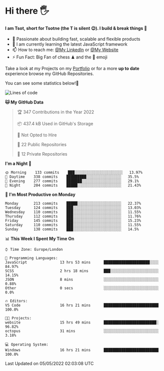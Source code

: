 # Hi there :raised_hand_with_fingers_splayed:
#### I am Tsot, short for Tsotne (the T is silent :wink:). I build & break things :space_invader:
- :telescope: Passionate about building fast, scalable and flexible products
- :seedling: I am currently learning the latest JavaScript framework 
- :mailbox: How to reach me: [@My LinkedIn](https://www.linkedin.com/in/tsotne-gvadzabia/) or [@My Website](https://tsotne.co.uk/contact)
- :zap: Fun Fact: Big Fan of chess ♟ and the 👾 emoji

Take a look at my Projects on my [Portfolio](https://tsotne.co.uk/) or for a more **up to date** experience browse my GitHub Repositories.

You can see some statistics below!:space_invader:
<!--START_SECTION:waka-->
![Lines of code](https://img.shields.io/badge/From%20Hello%20World%20I%27ve%20Written-2%20Million%20lines%20of%20code-blue)

**🐱 My GitHub Data** 

> 🏆 347 Contributions in the Year 2022
 > 
> 📦 437.4 kB Used in GitHub's Storage 
 > 
> 🚫 Not Opted to Hire
 > 
> 📜 22 Public Repositories 
 > 
> 🔑 12 Private Repositories  
 > 
**I'm a Night 🦉** 

```text
🌞 Morning    133 commits    ███░░░░░░░░░░░░░░░░░░░░░░   13.97% 
🌆 Daytime    338 commits    █████████░░░░░░░░░░░░░░░░   35.5% 
🌃 Evening    277 commits    ███████░░░░░░░░░░░░░░░░░░   29.1% 
🌙 Night      204 commits    █████░░░░░░░░░░░░░░░░░░░░   21.43%

```
📅 **I'm Most Productive on Monday** 

```text
Monday       213 commits    █████░░░░░░░░░░░░░░░░░░░░   22.37% 
Tuesday      124 commits    ███░░░░░░░░░░░░░░░░░░░░░░   13.03% 
Wednesday    110 commits    ███░░░░░░░░░░░░░░░░░░░░░░   11.55% 
Thursday     112 commits    ███░░░░░░░░░░░░░░░░░░░░░░   11.76% 
Friday       145 commits    ███░░░░░░░░░░░░░░░░░░░░░░   15.23% 
Saturday     110 commits    ███░░░░░░░░░░░░░░░░░░░░░░   11.55% 
Sunday       138 commits    ███░░░░░░░░░░░░░░░░░░░░░░   14.5%

```


📊 **This Week I Spent My Time On** 

```text
⌚︎ Time Zone: Europe/London

💬 Programming Languages: 
JavaScript               13 hrs 53 mins      █████████████████████░░░░   84.97% 
SCSS                     2 hrs 18 mins       ███░░░░░░░░░░░░░░░░░░░░░░   14.15% 
JSON                     8 mins              ░░░░░░░░░░░░░░░░░░░░░░░░░   0.88% 
Other                    0 secs              ░░░░░░░░░░░░░░░░░░░░░░░░░   0.0%

🔥 Editors: 
VS Code                  16 hrs 21 mins      █████████████████████████   100.0%

🐱‍💻 Projects: 
website                  15 hrs 49 mins      ████████████████████████░   96.82% 
octopus                  31 mins             ░░░░░░░░░░░░░░░░░░░░░░░░░   3.18%

💻 Operating System: 
Windows                  16 hrs 21 mins      █████████████████████████   100.0%

```


 Last Updated on 05/05/2022 02:03:08 UTC
<!--END_SECTION:waka-->
